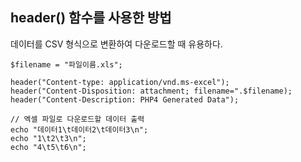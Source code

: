 
## header() 함수를 사용한 방법

데이터를 CSV 형식으로 변환하여 다운로드할 때 유용하다.

```
$filename = "파일이름.xls";

header("Content-type: application/vnd.ms-excel");
header("Content-Disposition: attachment; filename=".$filename);
header("Content-Description: PHP4 Generated Data");

// 엑셀 파일로 다운로드할 데이터 출력
echo "데이터1\t데이터2\t데이터3\n";
echo "1\t2\t3\n";
echo "4\t5\t6\n";
```

